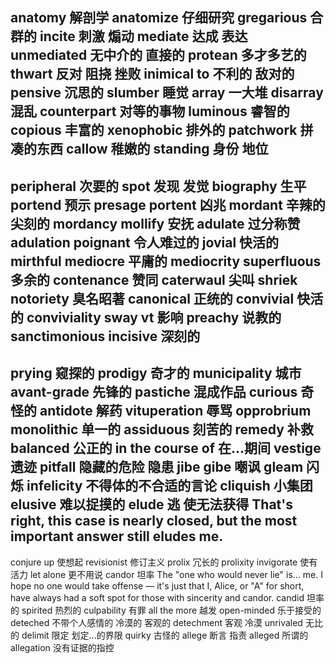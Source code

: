 anatomy 解剖学
anatomize 仔细研究
gregarious 合群的
incite 刺激 煽动
mediate 达成 表达
unmediated 无中介的 直接的
protean 多才多艺的
thwart 反对 阻挠 挫败
inimical to 不利的 敌对的
pensive 沉思的
slumber 睡觉
array 一大堆
disarray 混乱
counterpart 对等的事物
luminous 睿智的
copious 丰富的
xenophobic 排外的
patchwork 拼凑的东西
callow 稚嫩的
standing 身份 地位
---
peripheral 次要的
spot 发现 发觉
biography 生平
portend 预示 presage
portent 凶兆
mordant 辛辣的 尖刻的 mordancy
mollify 安抚
adulate 过分称赞 adulation
poignant 令人难过的
jovial 快活的 mirthful
mediocre 平庸的 mediocrity
superfluous 多余的
contenance 赞同
caterwaul 尖叫 shriek
notoriety 臭名昭著
canonical 正统的
convivial 快活的 conviviality
sway vt 影响
preachy 说教的 sanctimonious
incisive 深刻的
---
prying 窥探的
prodigy 奇才的
municipality 城市
avant-grade 先锋的
pastiche 混成作品
curious 奇怪的
antidote 解药
vituperation 辱骂 opprobrium
monolithic 单一的
assiduous 刻苦的
remedy 补救
balanced 公正的
in the course of 在...期间
vestige 遗迹
pitfall 隐藏的危险  隐患
jibe gibe 嘲讽
gleam 闪烁
infelicity 不得体的不合适的言论
cliquish 小集团
elusive 难以捉摸的
elude 逃 使无法获得 That's right, this case is nearly closed, but the most important answer still eludes me.
---
conjure up 使想起
revisionist 修订主义
prolix 冗长的 prolixity
invigorate 使有活力
let alone 更不用说
candor 坦率 The "one who would never lie" is... me. I hope no one would take offense — it's just that I, Alice, or "A" for short, have always had a soft spot for those with sincerity and candor.
candid 坦率的
spirited 热烈的
culpability 有罪
all the more 越发
open-minded 乐于接受的
deteched 不带个人感情的 冷漠的 客观的
detechment 客观 冷漠
unrivaled 无比的
delimit 限定 划定...的界限
quirky 古怪的
allege 断言 指责
alleged 所谓的
allegation 没有证据的指控